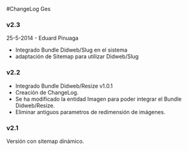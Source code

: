 #ChangeLog Ges

### v2.3
25-5-2014 - Eduard Pinuaga

- Integrado Bundle Didweb/Slug en el sistema
- adaptación de Sitemap para utilizar Didweb/Slug


### v2.2

- Integrado Bundle Didweb/Resize v1.0.1
- Creación de ChangeLog.
- Se ha modificado la entidad Imagen para poder integrar el Bundle Didweb/Resize.
- Eliminar antiguos parametros de redimensión de imágenes.


### v2.1

Versión con sitemap dinámico.
